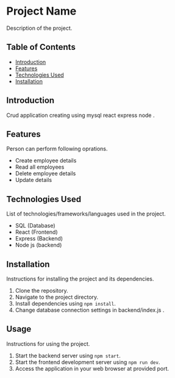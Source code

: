 # Project Name

Description of the project.

## Table of Contents

- [Introduction](#introduction)
- [Features](#features)
- [Technologies Used](#technologies-used)
- [Installation](#installation)


## Introduction

Crud application creating using mysql react express node .

## Features

Person can perform following oprations.

- Create employee details
- Read all employees
- Delete employee details
- Update details

## Technologies Used

List of technologies/frameworks/languages used in the project.

- SQL (Database)
- React (Frontend)
- Express (Backend)
- Node js (backend)

## Installation

Instructions for installing the project and its dependencies.

1. Clone the repository.
2. Navigate to the project directory.
3. Install dependencies using `npm install`.
4. Change database connection settings in backend/index.js .

## Usage

Instructions for using the project.

1. Start the backend server using `npm start`.
2. Start the frontend development server using `npm run dev`.
3. Access the application in your web browser at provided port.



